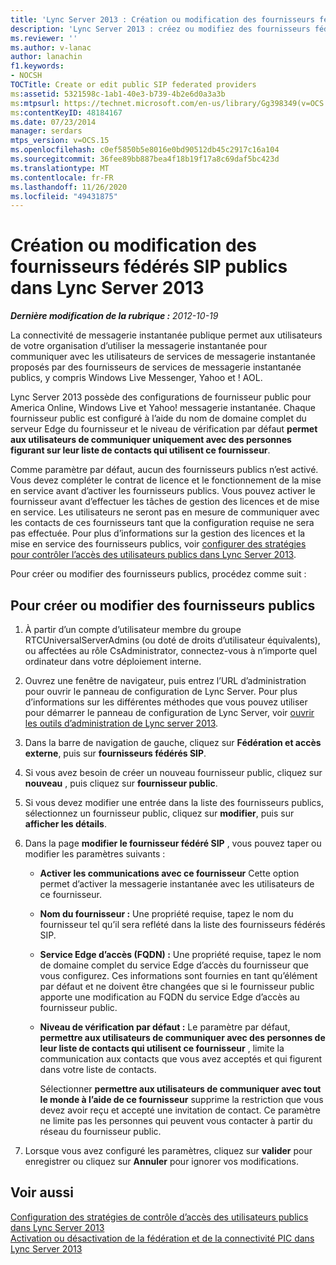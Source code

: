 ```yaml
---
title: 'Lync Server 2013 : Création ou modification des fournisseurs fédérés SIP publics'
description: 'Lync Server 2013 : créez ou modifiez des fournisseurs fédérés SIP publics.'
ms.reviewer: ''
ms.author: v-lanac
author: lanachin
f1.keywords:
- NOCSH
TOCTitle: Create or edit public SIP federated providers
ms:assetid: 5321598c-1ab1-40e3-b739-4b2e6d0a3a3b
ms:mtpsurl: https://technet.microsoft.com/en-us/library/Gg398349(v=OCS.15)
ms:contentKeyID: 48184167
ms.date: 07/23/2014
manager: serdars
mtps_version: v=OCS.15
ms.openlocfilehash: c0ef5850b5e8016e0bd90512db45c2917c16a104
ms.sourcegitcommit: 36fee89bb887bea4f18b19f17a8c69daf5bc423d
ms.translationtype: MT
ms.contentlocale: fr-FR
ms.lasthandoff: 11/26/2020
ms.locfileid: "49431875"
---
```

# <a name="create-or-edit-public-sip-federated-providers-in-lync-server-2013"></a>Création ou modification des fournisseurs fédérés SIP publics dans Lync Server 2013

<div data-xmlns="http://www.w3.org/1999/xhtml">

<div class="topic" data-xmlns="http://www.w3.org/1999/xhtml" data-msxsl="urn:schemas-microsoft-com:xslt" data-cs="https://msdn.microsoft.com/">

<div data-asp="https://msdn2.microsoft.com/asp">



</div>

<div id="mainSection">

<div id="mainBody">

<span> </span>

_**Dernière modification de la rubrique :** 2012-10-19_

La connectivité de messagerie instantanée publique permet aux utilisateurs de votre organisation d’utiliser la messagerie instantanée pour communiquer avec les utilisateurs de services de messagerie instantanée proposés par des fournisseurs de services de messagerie instantanée publics, y compris Windows Live Messenger, Yahoo et \! AOL.

Lync Server 2013 possède des configurations de fournisseur public pour America Online, Windows Live et Yahoo\! messagerie instantanée. Chaque fournisseur public est configuré à l’aide du nom de domaine complet du serveur Edge du fournisseur et le niveau de vérification par défaut **permet aux utilisateurs de communiquer uniquement avec des personnes figurant sur leur liste de contacts qui utilisent ce fournisseur**.

Comme paramètre par défaut, aucun des fournisseurs publics n’est activé. Vous devez compléter le contrat de licence et le fonctionnement de la mise en service avant d’activer les fournisseurs publics. Vous pouvez activer le fournisseur avant d’effectuer les tâches de gestion des licences et de mise en service. Les utilisateurs ne seront pas en mesure de communiquer avec les contacts de ces fournisseurs tant que la configuration requise ne sera pas effectuée. Pour plus d’informations sur la gestion des licences et la mise en service des fournisseurs publics, voir [configurer des stratégies pour contrôler l’accès des utilisateurs publics dans Lync Server 2013](lync-server-2013-configure-policies-to-control-public-user-access.md).

Pour créer ou modifier des fournisseurs publics, procédez comme suit :

<div>

## <a name="to-create-or-edit-public-providers"></a>Pour créer ou modifier des fournisseurs publics

1.  À partir d’un compte d’utilisateur membre du groupe RTCUniversalServerAdmins (ou doté de droits d’utilisateur équivalents), ou affectées au rôle CsAdministrator, connectez-vous à n’importe quel ordinateur dans votre déploiement interne.

2.  Ouvrez une fenêtre de navigateur, puis entrez l’URL d’administration pour ouvrir le panneau de configuration de Lync Server. Pour plus d’informations sur les différentes méthodes que vous pouvez utiliser pour démarrer le panneau de configuration de Lync Server, voir [ouvrir les outils d’administration de Lync server 2013](lync-server-2013-open-lync-server-administrative-tools.md).

3.  Dans la barre de navigation de gauche, cliquez sur **Fédération et accès externe**, puis sur **fournisseurs fédérés SIP**.

4.  Si vous avez besoin de créer un nouveau fournisseur public, cliquez sur **nouveau** , puis cliquez sur **fournisseur public**.

5.  Si vous devez modifier une entrée dans la liste des fournisseurs publics, sélectionnez un fournisseur public, cliquez sur **modifier**, puis sur **afficher les détails**.

6.  Dans la page **modifier le fournisseur fédéré SIP** , vous pouvez taper ou modifier les paramètres suivants :
    
      - **Activer les communications avec ce fournisseur**   Cette option permet d’activer la messagerie instantanée avec les utilisateurs de ce fournisseur.
    
      - **Nom du fournisseur :**   Une propriété requise, tapez le nom du fournisseur tel qu’il sera reflété dans la liste des fournisseurs fédérés SIP.
    
      - **Service Edge d’accès (FQDN) :**   Une propriété requise, tapez le nom de domaine complet du service Edge d’accès du fournisseur que vous configurez. Ces informations sont fournies en tant qu’élément par défaut et ne doivent être changées que si le fournisseur public apporte une modification au FQDN du service Edge d’accès au fournisseur public.
    
      - **Niveau de vérification par défaut :**   Le paramètre par défaut, **permettre aux utilisateurs de communiquer avec des personnes de leur liste de contacts qui utilisent ce fournisseur** , limite la communication aux contacts que vous avez acceptés et qui figurent dans votre liste de contacts.
        
        Sélectionner **permettre aux utilisateurs de communiquer avec tout le monde à l’aide de ce fournisseur** supprime la restriction que vous devez avoir reçu et accepté une invitation de contact. Ce paramètre ne limite pas les personnes qui peuvent vous contacter à partir du réseau du fournisseur public.

7.  Lorsque vous avez configuré les paramètres, cliquez sur **valider** pour enregistrer ou cliquez sur **Annuler** pour ignorer vos modifications.

</div>

<div>

## <a name="see-also"></a>Voir aussi


[Configuration des stratégies de contrôle d’accès des utilisateurs publics dans Lync Server 2013](lync-server-2013-configure-policies-to-control-public-user-access.md)  
[Activation ou désactivation de la fédération et de la connectivité PIC dans Lync Server 2013](lync-server-2013-enable-or-disable-federation-and-public-im-connectivity.md)  
  

</div>

</div>

<span> </span>

</div>

</div>

</div>

